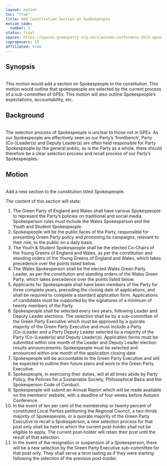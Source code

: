 ```yaml
---
layout: motion
toc: "true"
title: Add Constitution Section on Spokespeople
motion_code:
  number: 1
status: final
spaces: https://spaces.greenparty.org.uk/s/autumn-conference-2023-agenda-forum/post/post/view?id=11181
coproposers: 15
affiliated: true
---
```

## **Synopsis**

\
This motion would add a section on Spokespeople to the constitution. This motion would outline that spokespeople are selected by the current process of a sub-committee of GPEx. This motion will also outline Spokespeople’s expectations, accountability, etc.

## **Background**

\
The selection process of Spokespeople is unclear to those not in GPEx. As our Spokespeople are effectively seen as our Party’s ‘frontbench’, Party (Co-)Leader(s) and Deputy Leader(s) are often held responsible for Party Spokespeople by the general public, as is the Party as a whole, there should therefore be a clear selection process and recall process of our Party’s Spokespeoples.

## **Motion**

\
Add a new section to the constitution titled Spokespeople.

The content of this section will state:

1. The Green Party of England and Wales shall have various Spokespeople to represent the Party’s policies on traditional and social media. Spokesperson roles must include the Wales Spokesperson and the Youth and Student Spokespeople.
2. Spokespeople will be the public faces of the Party, responsible for presenting Green Party policy and promoting its campaigns, relevant to their role, to the public on a daily basis.
3. The Youth & Student Spokespeople shall be the elected Co-Chairs of the Young Greens of England and Wales, as per the constitution and standing orders of the Young Greens of England and Wales, which takes precedence over the points listed below.
4. The Wales Spokesperson shall be the elected Wales Green Party Leader, as per the constitution and standing orders of the Wales Green Party, which takes precedence over the points listed below.
5. Applicants for Spokespeople shall have been members of the Party for three complete years, preceding the closing date of applications, and shall be required to complete a standard application form. Applications of candidates must be supported by the signatures of a minimum of twenty members of the Party.
6. Spokespeople shall be selected every two years, following Leader and Deputy Leader elections. The selection shall be by a sub-committee of the Green Party Executive which must be approved by a quorate majority of the Green Party Executive and must include a Party (Co-)Leader and a Party Deputy Leader selected by a majority of the Party (Co-)Leader(s) and Deputy Leader(s). Application forms must be submitted within one month of the Leader and Deputy Leader election results announcements. Spokespeople must be selected and announced within one month of the application closing date.
7. Spokespeople will be accountable to the Green Party Executive and will be expected to outline their future plans and work to the Green Party Executive.
8. Spokespeople, in exercising their duties, will at all times abide by Party Policy, the Policies for a Sustainable Society, Philosophical Basis and the Spokesperson Code of Conduct.
9. Spokespeople will submit an Annual Report which will be made available on the members’ website, with a deadline of four weeks before Autumn Conference.
10. In the event of ten per cent of the membership or twenty percent of constituted Local Parties petitioning the Regional Council, a two-thirds majority of Spokespeople, or a quorate majority of the Green Party Executive to recall a Spokesperson, a new selection process for that post only shall be held in which the current post-holder shall not be eligible to apply. The current post-holder will retain their post until the result of that selection.
11. In the event of the resignation or suspension of a Spokesperson, there will be a new selection by the Green Party Executive sub-committee for that post only. They shall serve a term lasting as if they were starting following the selection of the previous post-holder.